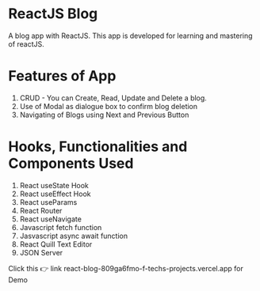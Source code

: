 # ReactJS Blog
A blog app with ReactJS.
This app is developed for learning and mastering of reactJS.

# Features of App
1. CRUD - You can Create, Read, Update and Delete a blog.
2. Use of Modal as dialogue box to confirm blog deletion
3. Navigating of Blogs using Next and Previous Button

# Hooks, Functionalities and Components Used
1. React useState Hook
2. React useEffect Hook
3. React useParams
4. React Router
5. React useNavigate
6. Javascript fetch function
7. Jasvascript async await function
8. React Quill Text Editor
9. JSON Server

Click this 👉 link react-blog-809ga6fmo-f-techs-projects.vercel.app for Demo

